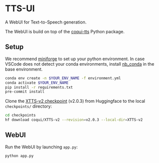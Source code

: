 # TTS-UI

A WebUI for Text-to-Speech generation.

The WebUI is build on top of the [coqui-tts](https://github.com/idiap/coqui-ai-TTS) Python package.

## Setup

We recommend [miniforge](https://conda-forge.org/download/) to set up your python environment.
In case VSCode does not detect your conda environments, install [nb_conda](https://github.com/conda-forge/nb_conda-feedstock) in the base environment.

```bash
conda env create -n $YOUR_ENV_NAME -f environment.yml
conda activate $YOUR_ENV_NAME
pip install -r requirements.txt
pre-commit install
```

Clone the [XTTS-v2 checkpoint](https://huggingface.co/coqui/XTTS-v2) (v2.0.3) from Huggingface to the local `checkpoints/` directory:

```bash
cd checkpoints
hf download coqui/XTTS-v2 --revision=v2.0.3 --local-dir=XTTS-v2
```

## WebUI

Run the WebUI by launching `app.py`:

```bash
python app.py
```
